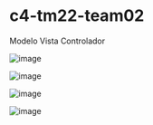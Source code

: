 # c4-tm22-team02
Modelo Vista Controlador

![image](https://user-images.githubusercontent.com/57563030/232769382-688fc16e-d296-45eb-a033-a46bd4ecde1a.png)

![image](https://user-images.githubusercontent.com/57563030/232769437-ace1463d-661c-450f-9a8d-7f665dd80b93.png)

![image](https://user-images.githubusercontent.com/57563030/232769494-a794ea7b-046b-497e-b397-265e1fbaf8df.png)

![image](https://user-images.githubusercontent.com/57563030/232769549-27593168-184c-438d-b034-9e399ee7dd23.png)
